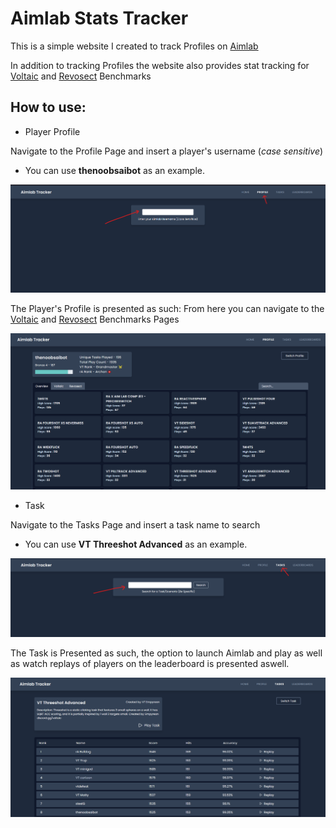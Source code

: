 # Aimlab Stats Tracker

This is a simple website I created to track Profiles on [Aimlab](https://aimlab.gg)

In addition to tracking Profiles the website also provides stat tracking for [Voltaic](https://voltaic.gg) and [Revosect](https://revosect.com) Benchmarks

## How to use:

-   Player Profile

Navigate to the Profile Page and insert a player's username (_case sensitive_)

-   You can use **thenoobsaibot** as an example.

![Search Profile](./public/guide/profile-search.png)

The Player's Profile is presented as such:
From here you can navigate to the [Voltaic](https://voltaic.gg) and [Revosect](https://revosect.com) Benchmarks Pages

![Player Profile](./public/guide/player-profile.png)

-   Task

Navigate to the Tasks Page and insert a task name to search

-   You can use **VT Threeshot Advanced** as an example.

![Task Search](./public/guide/task-search.png)

The Task is Presented as such, the option to launch Aimlab and play as well as watch replays of players on the leaderboard is presented aswell.

![Task Search](./public/guide/task-overview.png)
